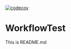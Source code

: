 [![codecov](https://codecov.io/gh/nausaf/WorkflowTest/branch/main/graph/badge.svg?token=I0LJH0VN3T)](https://codecov.io/gh/nausaf/WorkflowTest)

# WorkflowTest

This is README.md
